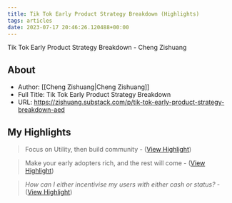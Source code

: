 ```yaml
---
title: Tik Tok Early Product Strategy Breakdown (Highlights)
tags: articles
date: 2023-07-17 20:46:26.120488+00:00
---
```

Tik Tok Early Product Strategy Breakdown - Cheng Zishuang

## About
- Author: [[Cheng Zishuang|Cheng Zishuang]]
- Full Title: Tik Tok Early Product Strategy Breakdown
- URL: https://zishuang.substack.com/p/tik-tok-early-product-strategy-breakdown-aed

## My Highlights
> Focus on Utility, then build community
\-  ([View Highlight](https://read.readwise.io/read/01h5jsg2ktvz9tz0w2s6xnm21m))

> Make your early adopters rich, and the rest will come
\-  ([View Highlight](https://read.readwise.io/read/01h5jsh36wkjjx5d8pk3w6rcw7))

> *How can I either incentivise my users with either cash or status?*
\-  ([View Highlight](https://read.readwise.io/read/01h5jsndva9pnzr614fw2y5x7c))

